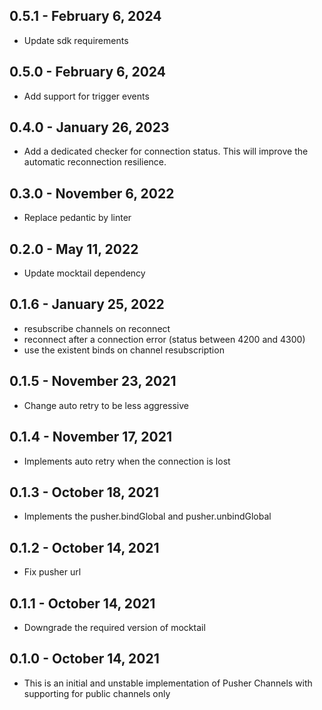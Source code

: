 ## 0.5.1 - February 6, 2024
- Update sdk requirements

## 0.5.0 - February 6, 2024
- Add support for trigger events

## 0.4.0 - January 26, 2023
- Add a dedicated checker for connection status. 
  This will improve the automatic reconnection resilience.

## 0.3.0 - November 6, 2022
- Replace pedantic by linter

## 0.2.0 - May 11, 2022
- Update mocktail dependency

## 0.1.6 - January 25, 2022

- resubscribe channels on reconnect
- reconnect after a connection error (status between 4200 and 4300)
- use the existent binds on channel resubscription

## 0.1.5 - November 23, 2021

- Change auto retry to be less aggressive

## 0.1.4 - November 17, 2021

- Implements auto retry when the connection is lost

## 0.1.3 - October 18, 2021

- Implements the pusher.bindGlobal and pusher.unbindGlobal

## 0.1.2 - October 14, 2021

- Fix pusher url

## 0.1.1 - October 14, 2021

- Downgrade the required version of mocktail

## 0.1.0 - October 14, 2021

- This is an initial and unstable implementation of Pusher Channels with supporting for public channels only
